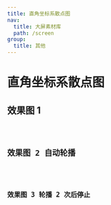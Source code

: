 ```yaml
---
title: 直角坐标系散点图
nav:
  title: 大屏素材库
  path: /screen
group:
  title: 其他
---
```


# 直角坐标系散点图

## 效果图 1

<code src="../../../example/ScatterDemo/demo1.tsx" background="#040727">

## 效果图 2 自动轮播

<code src="../../../example/ScatterDemo/demo2.tsx" background="#040727">

## 效果图 3 轮播 2 次后停止

<code src="../../../example/ScatterDemo/demo3.tsx" background="#040727">
